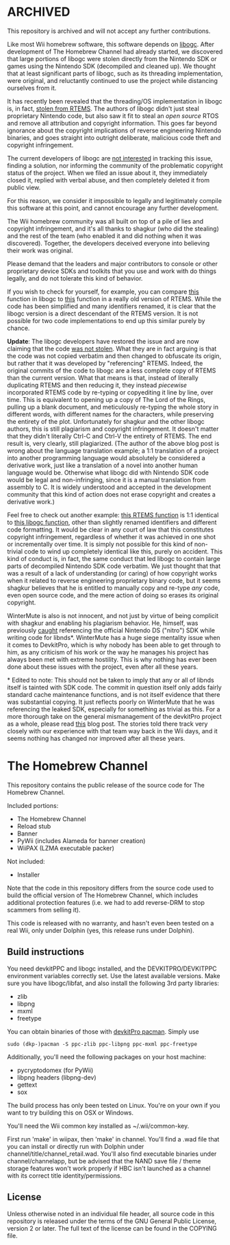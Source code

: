 # ARCHIVED

This repository is archived and will not accept any further contributions.

Like most Wii homebrew software, this software depends on [libogc](https://github.com/devkitPro/libogc).
After development of The Homebrew Channel had already started, we discovered that large portions of libogc
were stolen directly from the Nintendo SDK or games using the Nintendo SDK (decompiled and cleaned up).
We thought that at least significant parts of libogc, such as its threading implementation, were original,
and reluctantly continued to use the project while distancing ourselves from it.

It has recently been revealed that the threading/OS implementation in libogc is, in fact,
[stolen from RTEMS](https://github.com/derek57/libogc). The authors of libogc didn't just steal proprietary
Nintendo code, but also saw it fit to steal an *open source* RTOS and remove all attribution and copyright
information. This goes far beyond ignorance about the copyright implications of reverse engineering Nintendo
binaries, and goes straight into outright deliberate, malicious code theft and copyright infringement.

The current developers of libogc are [not interested](https://github.com/devkitPro/libogc/issues/201) in
tracking this issue, finding a solution, nor informing the community of the problematic copyright status of
the project. When we filed an issue about it, they immediately closed it, replied with verbal abuse, and then
completely deleted it from public view.

For this reason, we consider it impossible to legally and legitimately compile this software at this point,
and cannot encourage any further development.

The Wii homebrew community was all built on top of a pile of lies and copyright infringement, and it's all
thanks to shagkur (who did the stealing) and the rest of the team (who enabled it and did nothing when it was
discovered). Together, the developers deceived everyone into believing their work was original.

Please demand that the leaders and major contributors to console or other proprietary device SDKs and
toolkits that you use and work with do things legally, and do not tolerate this kind of behavior.

If you wish to check for yourself, for example, you can compare
[this](https://github.com/devkitPro/libogc/blob/52c525a13fd1762c10395c78875e3260f94368b5/libogc/lwp_threads.c#L580)
function in libogc to
[this](https://github.com/atgreen/RTEMS/blob/2f200c7e642c214accb7cc6bd7f0f1784deec833/c/src/exec/score/src/thread.c#L385)
function in a really old version of RTEMS. While the code has been simplified and many identifiers renamed, it
is clear that the libogc version is a direct descendant of the RTEMS version. It is not possible for two code
implementations to end up this similar purely by chance.

**Update**: The libogc developers have restored the issue and are now claiming that the code
[was not stolen](https://mardy.it/blog/2025/04/no-libogc-did-not-steal-rtems-code.html). What they are in fact
arguing is that the code was not copied verbatim and then changed to obfuscate its origin, but rather that it was
developed by "referencing" RTEMS. Indeed, the original commits of the code to libogc are a less complete copy
of RTEMS than the current version. What that means is that, instead of literally duplicating RTEMS and then
reducing it, they instead *piecewise* incorporated RTEMS code by re-typing or copyediting it line by line,
over time. This is equivalent to opening up a copy of The Lord of the Rings, pulling up a blank document, and
meticulously re-typing the whole story in different words, with different names for the characters, while
preserving the entirety of the plot. Unfortunately for shagkur and the other libogc authors, this is still
plagiarism and copyright infringement. It doesn't matter that they didn't literally Ctrl-C and Ctrl-V the
entirety of RTEMS. The end result is, very clearly, still plagiarized. (The author of the above blog post
is wrong about the language translation example; a 1:1 translation of a project into another programming
language would absolutely be considered a derivative work, just like a translation of a novel into another
human language would be. Otherwise what libogc did with Nintendo SDK code would be legal and non-infringing,
since it is a manual translation from assembly to C. It is widely understood and accepted in the development
community that this kind of action does not erase copyright and creates a derivative work.)

Feel free to check out another example: 
[this RTEMS function](https://github.com/atgreen/RTEMS/blob/f926b34f663debae055330a9e54ee71fc1f65d12/c/src/exec/score/src/thread.c#L1218)
is 1:1 identical to
[this libogc function](https://github.com/devkitPro/libogc/blob/52c525a13fd1762c10395c78875e3260f94368b5/libogc/lwp_threads.c#L388),
other than slightly renamed identifiers and different code formatting. It would be clear in any court of
law that this constitutes copyright infringement, regardless of whether it was achieved in one shot or
incrementally over time. It is simply not possible for this kind of non-trivial code to wind up completely
identical like this, purely on accident. This kind of conduct is, in fact, the same conduct that led libogc
to contain large parts of decompiled Nintendo SDK code verbatim. We just thought that that was a result of a
lack of understanding (or caring) of how copyright works when it related to reverse engineering proprietary
binary code, but it seems shagkur believes that he is entitled to manually copy and re-type *any* code, even
open source code, and the mere action of doing so erases its original copyright.

WinterMute is also is not innocent, and not just by virtue of being complicit with shagkur and enabling his
plagiarism behavior. He, himself, was previously
[caught](https://github.com/devkitPro/libnds/commit/426a369220dcb43320e203f9087de74e43452d84#diff-f376c160388ca187fe35e962eb047fe606338869b515128a6257d3a7a6694ff0R17-R25)
referencing the official Nintendo DS ("nitro") SDK while writing code for libnds\*. WinterMute has a huge
siege mentality issue when it comes to DevkitPro, which is why nobody has been able to get through to him,
as any criticism of his work or the way he manages his project has always been met with extreme hostility.
This is why nothing has ever been done about these issues with the project, even after all these years.

\* Edited to note: This should not be taken to imply that any or all of libnds itself is tainted with SDK
code. The commit in question itself only adds fairly standard cache maintenance functions, and is not itself
evidence that there was substantial copying. It just reflects poorly on WinterMute that he was referencing
the leaked SDK, especially for something as trivial as this. For a more thorough take on the general
mismanagement of the devkitPro project as a whole, please read
[this](https://heyquark.com/brew/2020/07/13/leaving-devkitpro/) blog post. The stories told there track
very closely with our experience with that team way back in the Wii days, and it seems nothing has changed
nor improved after all these years.

# The Homebrew Channel

This repository contains the public release of the source code for
The Homebrew Channel.

Included portions:

* The Homebrew Channel
* Reload stub
* Banner
* PyWii (includes Alameda for banner creation)
* WiiPAX (LZMA executable packer)

Not included:

* Installer

Note that the code in this repository differs from the source code used to build
the official version of The Homebrew Channel, which includes additional
protection features (i.e. we had to add reverse-DRM to stop scammers from
selling it).

This code is released with no warranty, and hasn't even been tested on a real
Wii, only under Dolphin (yes, this release runs under Dolphin).

## Build instructions

You need devkitPPC and libogc installed, and the DEVKITPRO/DEVKITPPC environment
variables correctly set. Use the latest available versions. Make sure you have
libogc/libfat, and also install the following 3rd party libraries:

* zlib
* libpng
* mxml
* freetype

You can obtain binaries of those with
[devkitPro pacman](https://devkitpro.org/wiki/devkitPro_pacman). Simply use

    sudo (dkp-)pacman -S ppc-zlib ppc-libpng ppc-mxml ppc-freetype

Additionally, you'll need the following packages on your host machine:

* pycryptodomex (for PyWii)
* libpng headers (libpng-dev)
* gettext
* sox

The build process has only been tested on Linux. You're on your own if you
want to try building this on OSX or Windows.

You'll need the Wii common key installed as ~/.wii/common-key.

First run 'make' in wiipax, then 'make' in channel. You'll find a .wad file
that you can install or directly run with Dolphin under
channel/title/channel_retail.wad. You'll also find executable binaries under
channel/channelapp, but be advised that the NAND save file / theme storage
features won't work properly if HBC isn't launched as a channel with its
correct title identity/permissions.

## License

Unless otherwise noted in an individual file header, all source code in this
repository is released under the terms of the GNU General Public License,
version 2 or later. The full text of the license can be found in the COPYING
file.
